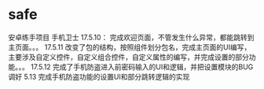 # safe
安卓练手项目 手机卫士
17.5.10：
  完成欢迎页面，不管发生什么异常，都能跳转到主页面。。。
 17.5.11
 改变了包的结构，按照组件划分包名，完成主页面的UI编写，主要涉及自定义控件，自定义组合控件，自定义属性的编写，并完成设置的部分功能。。。
 17.5.12
 完成了手机防盗进入前密码输入的UI和逻辑，并把设置模块的BUG调好
 5.13
 完成手机防盗功能的设置UI和部分跳转逻辑的实现
